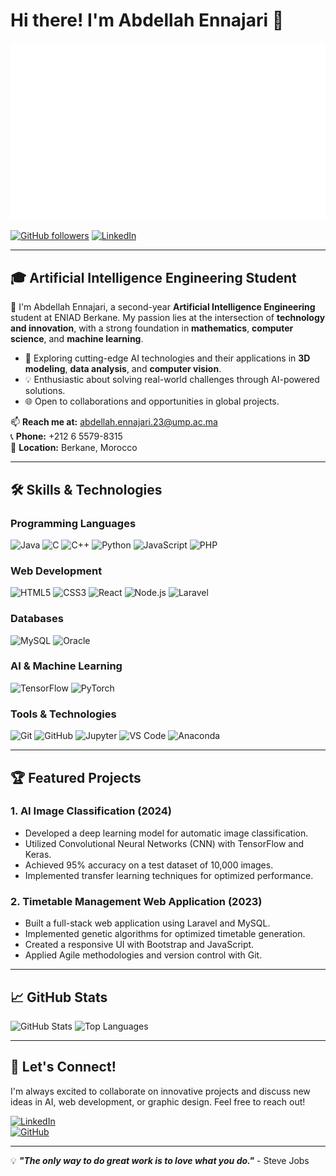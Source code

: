 # Hi there! I'm Abdellah Ennajari 👋

![Profile Image](https://github.com/ennajari/ennajari/blob/main/Engineer.gif)

[![GitHub followers](https://img.shields.io/github/followers/ennajari?style=social)](https://github.com/ennajari)
[![LinkedIn](https://img.shields.io/badge/LinkedIn-0077B5?style=for-the-badge&logo=linkedin&logoColor=white)](https://www.linkedin.com/in/ennajari-abdellah)

---

## 🎓 Artificial Intelligence Engineering Student

👋 I'm Abdellah Ennajari, a second-year **Artificial Intelligence Engineering** student at ENIAD Berkane. My passion lies at the intersection of **technology and innovation**, with a strong foundation in **mathematics**, **computer science**, and **machine learning**.

- 🚀 Exploring cutting-edge AI technologies and their applications in **3D modeling**, **data analysis**, and **computer vision**.
- 💡 Enthusiastic about solving real-world challenges through AI-powered solutions.
- 🌐 Open to collaborations and opportunities in global projects.

📫 **Reach me at:** abdellah.ennajari.23@ump.ac.ma  
📞 **Phone:** +212 6 5579-8315  
📍 **Location:** Berkane, Morocco

---

## 🛠️ Skills & Technologies

### Programming Languages
![Java](https://img.shields.io/badge/-Java-007396?style=flat-square&logo=java)
![C](https://img.shields.io/badge/-C-00599C?style=flat-square&logo=c)
![C++](https://img.shields.io/badge/-C++-00599C?style=flat-square&logo=c%2B%2B)
![Python](https://img.shields.io/badge/-Python-3776AB?style=flat-square&logo=Python&logoColor=white)
![JavaScript](https://img.shields.io/badge/-JavaScript-F7DF1E?style=flat-square&logo=javascript&logoColor=black)
![PHP](https://img.shields.io/badge/-PHP-777BB4?style=flat-square&logo=php&logoColor=white)

### Web Development
![HTML5](https://img.shields.io/badge/-HTML5-E34F26?style=flat-square&logo=html5&logoColor=white)
![CSS3](https://img.shields.io/badge/-CSS3-1572B6?style=flat-square&logo=css3)
![React](https://img.shields.io/badge/-React-61DAFB?style=flat-square&logo=react&logoColor=black)
![Node.js](https://img.shields.io/badge/-Node.js-339933?style=flat-square&logo=node.js&logoColor=white)
![Laravel](https://img.shields.io/badge/-Laravel-FF2D20?style=flat-square&logo=laravel&logoColor=white)

### Databases
![MySQL](https://img.shields.io/badge/-MySQL-4479A1?style=flat-square&logo=mysql&logoColor=white)
![Oracle](https://img.shields.io/badge/-Oracle-F80000?style=flat-square&logo=oracle&logoColor=white)

### AI & Machine Learning
![TensorFlow](https://img.shields.io/badge/-TensorFlow-FF6F00?style=flat-square&logo=tensorflow&logoColor=white)
![PyTorch](https://img.shields.io/badge/-PyTorch-EE4C2C?style=flat-square&logo=pytorch&logoColor=white)

### Tools & Technologies
![Git](https://img.shields.io/badge/-Git-F05032?style=flat-square&logo=git&logoColor=white)
![GitHub](https://img.shields.io/badge/-GitHub-181717?style=flat-square&logo=github)
![Jupyter](https://img.shields.io/badge/-Jupyter-F37626?style=flat-square&logo=jupyter&logoColor=white)
![VS Code](https://img.shields.io/badge/-VS%20Code-007ACC?style=flat-square&logo=visual-studio-code)
![Anaconda](https://img.shields.io/badge/-Anaconda-44A833?style=flat-square&logo=anaconda&logoColor=white)

---

## 🏆 Featured Projects

### 1. AI Image Classification (2024)
- Developed a deep learning model for automatic image classification.
- Utilized Convolutional Neural Networks (CNN) with TensorFlow and Keras.
- Achieved 95% accuracy on a test dataset of 10,000 images.
- Implemented transfer learning techniques for optimized performance.

### 2. Timetable Management Web Application (2023)
- Built a full-stack web application using Laravel and MySQL.
- Implemented genetic algorithms for optimized timetable generation.
- Created a responsive UI with Bootstrap and JavaScript.
- Applied Agile methodologies and version control with Git.

---

## 📈 GitHub Stats

![GitHub Stats](https://github-readme-stats.vercel.app/api?username=ennajari&show_icons=true&theme=radical)
![Top Languages](https://github-readme-stats.vercel.app/api/top-langs/?username=ennajari&layout=compact&theme=radical)

---

## 🌟 Let's Connect!

I'm always excited to collaborate on innovative projects and discuss new ideas in AI, web development, or graphic design. Feel free to reach out!

[![LinkedIn](https://img.shields.io/badge/LinkedIn-0077B5?style=for-the-badge&logo=linkedin&logoColor=white)](https://www.linkedin.com/in/ennajari-abdellah)  
[![GitHub](https://img.shields.io/badge/GitHub-100000?style=for-the-badge&logo=github&logoColor=white)](https://github.com/ennajari)

---

💡 ***"The only way to do great work is to love what you do."*** - Steve Jobs
